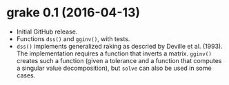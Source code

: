 # grake 0.1 (2016-04-13)

- Initial GitHub release.
- Functions `dss()` and `gginv()`, with tests.
- `dss()` implements generalized raking as descried by Deville et al. (1993).
  The implementation requires a function that inverts a matrix. `gginv()`
  creates such a function (given a tolerance and a function that computes
  a singular value decomposition), but `solve` can also be used in some cases.
